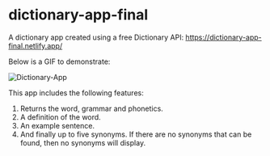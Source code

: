# dictionary-app-final

A dictionary app created using a free Dictionary API: https://dictionary-app-final.netlify.app/

Below is a GIF to demonstrate:

![Dictionary-App](https://user-images.githubusercontent.com/82039703/136557025-b56baa7c-0f81-479c-b2da-a8672ef86ee0.gif)

This app includes the following features:

1) Returns the word, grammar and phonetics.
2) A definition of the word.
3) An example sentence.
4) And finally up to five synonyms. If there are no synonyms that can be found,
   then no synonyms will display.
